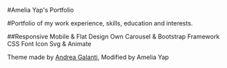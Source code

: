 #Amelia Yap's Portfolio

#Portfolio of my work experience, skills, education and interests. 

##Responsive Mobile & Flat Design 
Own Carousel & Bootstrap Framework CSS 
Font Icon Svg & Animate

Theme made by [Andrea Galanti](http://www.andreagalanti.it/flatfy.php), Modified by Amelia Yap 